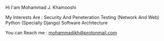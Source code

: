 Hi I'am Mohammad J. Khamooshi

My Interests Are :
  Security And Peneteration Testing (Network And Web)
  Python (Specially Django)
  Software Architecture
   
 You can Reach me : mohammadjkh@protonmail.com
